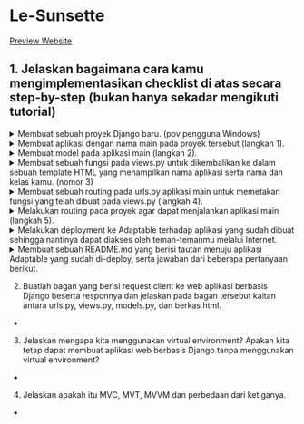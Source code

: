 # Le-Sunsette
[Preview Website]()

## 1. Jelaskan bagaimana cara kamu mengimplementasikan checklist di atas secara step-by-step (bukan hanya sekadar mengikuti tutorial) 
<details>
  <summary>Membuat sebuah proyek Django baru. (pov pengguna Windows)</summary>
  
  1) Buat direktori bernama `Le-Sunsette` pada local.
  2) Di dalam direktori tersebut, buka command prompt dan buat virtual environemnt baru dengan menjalankan:
     ```
     python -m venv env
     ```
  3) Aktifkan virtual environtment
     ```
     env\Scripts\activate.bat
     ```
  4) Virtual environment berhasil diaktifkan ditandai dengan `(env)` pada bagian awal input command line. Pastikan virtual environment   tetap berjalan.
  5) Di direktori yang sama, buat berkas `requirements.txt` yang berisi:
     ```
     django
     gunicorn
     whitenoise
     psycopg2-binary
     requests
     urllib3
     ```
  6) Unduh depedencies dengan menjalankan kode di command prompt
     ```
     pip install -r requirements.txt
     ```
  7) Pada direktori yang sama, buat direktori project Django bernama `le_sunsette` dengan menjalankan perintah (pastikan terdapat `.` pada akhir kode):
     ```
     django-admin startproject le_sunsette .
     ```
  8) Untuk keperluan deployment, tambahkan `"*"` untuk variabel `ALLOWED_HOSTS` pada file `settings.py`, seperti:
     ```python
     ...
     ALLOWED_HOSTS = ["*"]
     ...
     ```
  9) Jalankan server Django dengan perintah:
     ```
     python manage.py runserver
     ```
</details>

<details>
  <summary>Membuat aplikasi dengan nama main pada proyek tersebut (langkah 1).</summary>
  
  1) Buat direktori `main` untuk membuat aplikasi baru dengan menjalankan:
     ```
     python manage.py startapp main
     ```
  2) Tambahkan `'main'` untuk variabel `INSTALLED_APPS` pada file `settings.py`, seperti:
     ```python
     INSTALLED_APPS = [
       ...,
       'main',
       ...
     ]
     ```
  3) Buat direktori `templates` di dalam direktor `main`
  4) Buat berkas `main.html` di dalam direktor `templates` yang isinya disesuaikan dengan tampilan yang ingin dilihat client (bagian ini nantinya akan diubah pada tahap selanjutnya)
</details>



<details>
  <summary>Membuat model pada aplikasi main (langkah 2).</summary>
  
  1) Buka berkas `models.py` pada direktori `main` dan isi dengan kode:
     ```pyhton
     from django.db import models

     class Item(models.Model):
       name = models.CharField(max_length=255)
       amount = models.IntegerField()
       description = models.TextField()
       price = models.IntegerField()
       type = models.CharField(max_length=255)
     ```

  3) Buat dan terapkan migrasi model dengan menjalankan kode:
     ```
     python manage.py makemigrations
     python manage.py migrate
     ```

</details>

<details>
  <summary>Membuat sebuah fungsi pada views.py untuk dikembalikan ke dalam sebuah template HTML yang menampilkan nama aplikasi serta nama dan kelas kamu. (nomor 3)</summary>

  1) Tambahkan baris impor berikut pada berkas `views.py` di direktori aplikasi `main`:
     ```python
     from django.shortcuts import render
     ```
 
  2) Tambahkan fungsi `show-main` yang menampilkan nama aplikasi, serta nama dan kelas mahasiswa
     ```python
     def show_main(request):
       context = {
          'nama_mahasiswa': 'William',
          'kelas_mahasiswa': 'PBP D',
          'nama_aplikasi': 'le-sunsette',
          'name': 'Plain croissant',
          'amount': 6,
          'description': 'Classic type croissant with layers of buttery dough, each bite reveals a harmony of flaky and melted buttery. Savor the simplicity of pure delight – the perfect companion to your morning coffee or a snack',
          'price': 35000
       }

       return render(request, "main.html", context)
     ```

3) Buka berkas `main.html` yang dibuat sebelumnya, ubah tampilannya dengan penambahan context (kreasikan bentuk layouting yang diinginkan)
     
</details>

<details>
  <summary>Membuat sebuah routing pada urls.py aplikasi main untuk memetakan fungsi yang telah dibuat pada views.py (langkah 4).</summary>

  1) Buat berkas `urls.py` di dalam direktori `main` dan isi dengan kode berikut:
     ```python
     from django.urls import path
     from main.views import show_main

     app_name = 'main'
     urlpatterns = [
       path('', show_main, name='show_main'),
     ]
     ```

</details>

<details>
  <summary>Melakukan routing pada proyek agar dapat menjalankan aplikasi main (langkah 5).</summary>
  
  1) Buka berkas `urls.py` di dalam direktori `le_sunsette` dan impor fungsi `include`:
     ```python
     ...
     from django.urls import path, include
     ...
     ```
  2) Tambahkan rute URL untuk ke `main` dengan menambahkan `from django.urls import path, include` untuk variabel `urlpatterns`, seperti:
     ```
     urlpatterns = [
       ...
       path('main/', include('main.urls')),
       ...
     ]
     ```

  3) Buka [http://localhost:8000/main/](http://localhost:8000/main/) untuk mengakses hasil pekerjaan (pastikan project sudah di-run)
</details>

<details>
  <summary>Melakukan deployment ke Adaptable terhadap aplikasi yang sudah dibuat sehingga nantinya dapat diakses oleh teman-temanmu melalui Internet.
  
  
  </summary>


</details>

<details>
  <summary>Membuat sebuah README.md yang berisi tautan menuju aplikasi Adaptable yang sudah di-deploy, serta jawaban dari beberapa pertanyaan berikut.</summary>


</details>


    
  
2. Buatlah bagan yang berisi request client ke web aplikasi berbasis Django beserta responnya dan jelaskan pada bagan tersebut kaitan antara urls.py, views.py, models.py, dan berkas html.
-

3. Jelaskan mengapa kita menggunakan virtual environment? Apakah kita tetap dapat membuat aplikasi web berbasis Django tanpa menggunakan virtual environment?
-

4. Jelaskan apakah itu MVC, MVT, MVVM dan perbedaan dari ketiganya.
-
